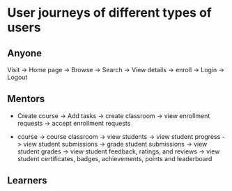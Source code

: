 # User journeys of different types of users

## Anyone

Visit -> Home page -> Browse -> Search -> View details -> enroll -> Login -> Logout

## Mentors

- Create course -> Add tasks -> create classroom -> view enrollment requests -> accept enrollment requests

- course -> course classroom -> view students -> view student progress -> view student submissions -> grade student submissions -> view student grades -> view student feedback, ratings, and reviews -> view student certificates, badges, achievements, points and leaderboard



## Learners



